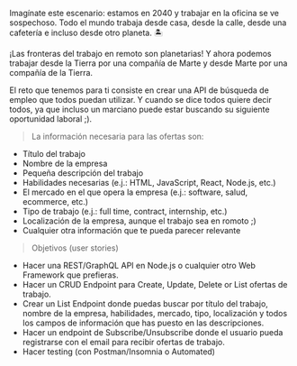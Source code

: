 Imagínate este escenario: estamos en 2040 y trabajar en la oficina se ve sospechoso. Todo el mundo trabaja desde casa, desde la calle, desde una cafetería e incluso desde otro planeta. 🏝

¡Las fronteras del trabajo en remoto son planetarias! Y ahora podemos trabajar desde la Tierra por una compañía de Marte y desde Marte por una compañía de la Tierra.

El reto que tenemos para ti consiste en crear una API de búsqueda de empleo que todos puedan utilizar. Y cuando se dice todos quiere decir todos, ya que incluso un marciano puede estar buscando su siguiente oportunidad laboral ;).

> La información necesaria para las ofertas son:

- Título del trabajo
- Nombre de la empresa
- Pequeña descripción del trabajo
- Habilidades necesarias (e.j.: HTML, JavaScript, React, Node.js, etc.)
- El mercado en el que opera la empresa (e.j.: software, salud, ecommerce, etc.)
- Tipo de trabajo (e.j.: full time, contract, internship, etc.)
- Localización de la empresa, aunque el trabajo sea en romoto ;)
- Cualquier otra información que te pueda parecer relevante
 
> Objetivos (user stories)
- Hacer una REST/GraphQL API en Node.js o cualquier otro Web Framework que prefieras.
- Hacer un CRUD Endpoint para Create, Update, Delete or List ofertas de trabajo.
- Crear un List Endpoint donde puedas buscar por título del trabajo, nombre de la empresa, habilidades, mercado, tipo, localización y todos los campos de información que has puesto en las descripciones.
- Hacer un endpoint de Subscribe/Unsubscribe donde el usuario pueda registrarse con el email para recibir ofertas de trabajo.
- Hacer testing (con Postman/Insomnia o Automated)
